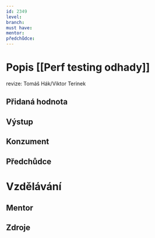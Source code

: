 ```yaml
---
id: 2349
level: 
branch: 
must have: 
mentor: 
předchůdce: 
---
```



# Popis [[Perf testing odhady]]
revize: Tomáš Hák/Viktor Terinek

## Přidaná hodnota


## Výstup


## Konzument


## Předchůdce


# Vzdělávání


## Mentor


## Zdroje